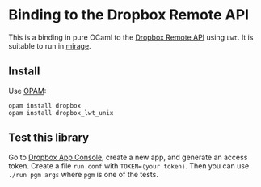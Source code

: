 Binding to the Dropbox Remote API
=================================

This is a binding in pure OCaml to the [Dropbox Remote API][] using
`Lwt`.  It is suitable to run in [mirage][].

[Dropbox Remote API]: https://www.dropbox.com/developers/core/docs
[mirage]: http://openmirage.org/

Install
-------

Use [OPAM][]:

    opam install dropbox
	opam install dropbox_lwt_unix

[OPAM]: https://opam.ocaml.org/

Test this library
-----------------

Go to [Dropbox App Console](https://www.dropbox.com/developers/apps),
create a new app, and generate an access token.  Create a file
`run.conf` with `TOKEN=⟨your token⟩`.  Then you can use `./run pgm
args` where `pgm` is one of the tests.
